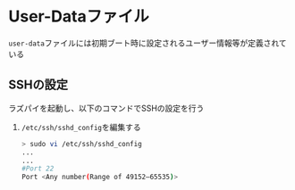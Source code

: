 # User-Dataファイル

``user-data``ファイルには初期ブート時に設定されるユーザー情報等が定義されている

## SSHの設定

ラズパイを起動し、以下のコマンドでSSHの設定を行う

1. ``/etc/ssh/sshd_config``を編集する
    ```bash
    > sudo vi /etc/ssh/sshd_config
    ...
    ...
    #Port 22
    Port <Any number(Range of 49152–65535)>

    ```